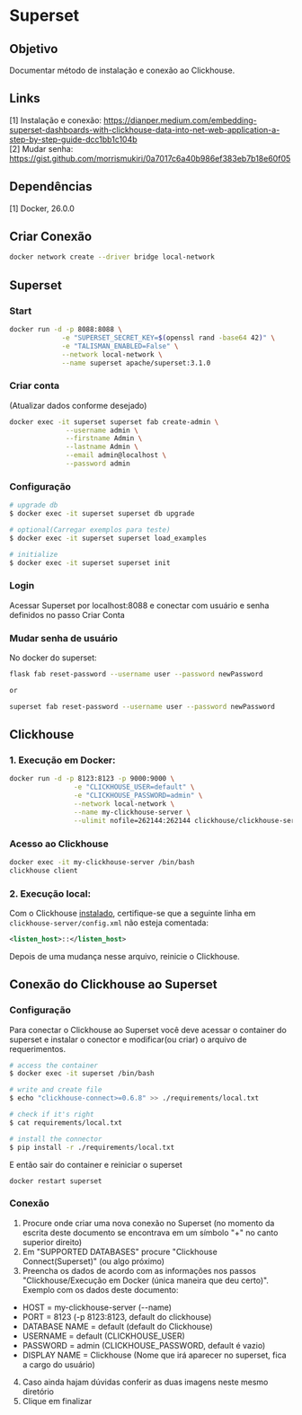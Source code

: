 # Superset

## Objetivo

Documentar método de instalação e conexão ao Clickhouse.

## Links

[1] Instalação e conexão: <https://dianper.medium.com/embedding-superset-dashboards-with-clickhouse-data-into-net-web-application-a-step-by-step-guide-dcc1bb1c104b>  
[2] Mudar senha: <https://gist.github.com/morrismukiri/0a7017c6a40b986ef383eb7b18e60f05>  

##  Dependências

[1] Docker, 26.0.0

##  Criar Conexão

```bash
docker network create --driver bridge local-network 
```
## Superset

### Start

```bash
docker run -d -p 8088:8088 \
             -e "SUPERSET_SECRET_KEY=$(openssl rand -base64 42)" \
             -e "TALISMAN_ENABLED=False" \
             --network local-network \
             --name superset apache/superset:3.1.0
```
### Criar conta

(Atualizar dados conforme desejado)
```bash
docker exec -it superset superset fab create-admin \
              --username admin \
              --firstname Admin \
              --lastname Admin \
              --email admin@localhost \
              --password admin
```

### Configuração

```bash
# upgrade db
$ docker exec -it superset superset db upgrade

# optional(Carregar exemplos para teste)
$ docker exec -it superset superset load_examples

# initialize
$ docker exec -it superset superset init
```

### Login

Acessar Superset por localhost:8088 e conectar com usuário e senha definidos no passo Criar Conta

### Mudar senha de usuário

No docker do superset:  
```bash
flask fab reset-password --username user --password newPassword

or

superset fab reset-password --username user --password newPassword
```

## Clickhouse

### 1. Execução em Docker:

```bash
docker run -d -p 8123:8123 -p 9000:9000 \
                -e "CLICKHOUSE_USER=default" \
                -e "CLICKHOUSE_PASSWORD=admin" \
                --network local-network \
                --name my-clickhouse-server \
                --ulimit nofile=262144:262144 clickhouse/clickhouse-server
```
### Acesso ao Clickhouse

```bash
docker exec -it my-clickhouse-server /bin/bash
clickhouse client
```
### 2. Execução local:

Com o Clickhouse [instalado](https://documentation-db.docs.c3sl.ufpr.br/en/latest/pages/Clickhouse/clickhouse.html), certifique-se que a seguinte linha em `clickhouse-server/config.xml` não esteja comentada:

```xml
<listen_host>::</listen_host>
```

Depois de uma mudança nesse arquivo, reinicie o Clickhouse.

##  Conexão do Clickhouse ao Superset

### Configuração

Para conectar o Clickhouse ao Superset você deve acessar o container do superset e instalar o conector e modificar(ou criar) o arquivo de requerimentos.
```bash
# access the container
$ docker exec -it superset /bin/bash

# write and create file
$ echo "clickhouse-connect>=0.6.8" >> ./requirements/local.txt

# check if it's right
$ cat requirements/local.txt

# install the connector
$ pip install -r ./requirements/local.txt
```
E então sair do container e reiniciar o superset
```
docker restart superset
```
### Conexão

1.  Procure onde criar uma nova conexão no Superset (no momento da escrita deste documento se encontrava em um símbolo "+" no canto superior direito)
2.  Em "SUPPORTED DATABASES" procure "Clickhouse Connect(Superset)" (ou algo próximo)
3.  Preencha os dados de acordo com as informações nos passos "Clickhouse/Execução em Docker (única maneira que deu certo)". Exemplo com os dados deste documento:
-   HOST = my-clickhouse-server (--name)
-   PORT = 8123 (-p 8123:8123, default do clickhouse)
-   DATABASE NAME = default (default do Clickhouse)
-   USERNAME = default (CLICKHOUSE_USER)
-   PASSWORD = admin (CLICKHOUSE_PASSWORD, default é vazio)
-   DISPLAY NAME = Clickhouse (Nome que irá aparecer no superset, fica a cargo do usuário)
4.  Caso ainda hajam dúvidas conferir as duas imagens neste mesmo diretório
5.  Clique em finalizar
